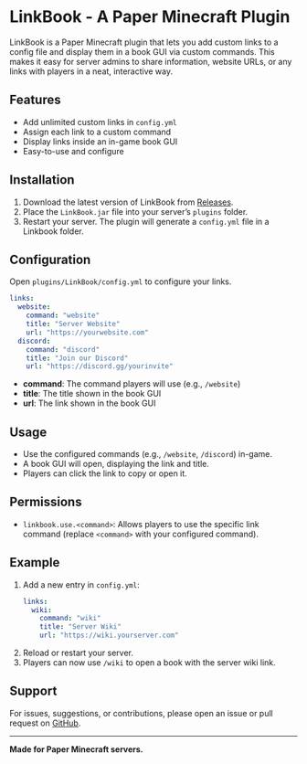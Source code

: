 # LinkBook - A Paper Minecraft Plugin

LinkBook is a Paper Minecraft plugin that lets you add custom links to a config file and display them in a book GUI via custom commands. This makes it easy for server admins to share information, website URLs, or any links with players in a neat, interactive way.

## Features

- Add unlimited custom links in `config.yml`
- Assign each link to a custom command
- Display links inside an in-game book GUI
- Easy-to-use and configure

## Installation

1. Download the latest version of LinkBook from [Releases](https://github.com/YOUR_GITHUB_REPO/releases).
2. Place the `LinkBook.jar` file into your server’s `plugins` folder.
3. Restart your server. The plugin will generate a `config.yml` file in a Linkbook folder.

## Configuration

Open `plugins/LinkBook/config.yml` to configure your links.

```yaml
links:
  website:
    command: "website"
    title: "Server Website"
    url: "https://yourwebsite.com"
  discord:
    command: "discord"
    title: "Join our Discord"
    url: "https://discord.gg/yourinvite"
```

- **command**: The command players will use (e.g., `/website`)
- **title**: The title shown in the book GUI
- **url**: The link shown in the book GUI

## Usage

- Use the configured commands (e.g., `/website`, `/discord`) in-game.
- A book GUI will open, displaying the link and title.
- Players can click the link to copy or open it.

## Permissions

- `linkbook.use.<command>`: Allows players to use the specific link command (replace `<command>` with your configured command).

## Example

1. Add a new entry in `config.yml`:
    ```yaml
    links:
      wiki:
        command: "wiki"
        title: "Server Wiki"
        url: "https://wiki.yourserver.com"
    ```
2. Reload or restart your server.
3. Players can now use `/wiki` to open a book with the server wiki link.

## Support

For issues, suggestions, or contributions, please open an issue or pull request on [GitHub](https://github.com/YOUR_GITHUB_REPO).

---

**Made for Paper Minecraft servers.**
